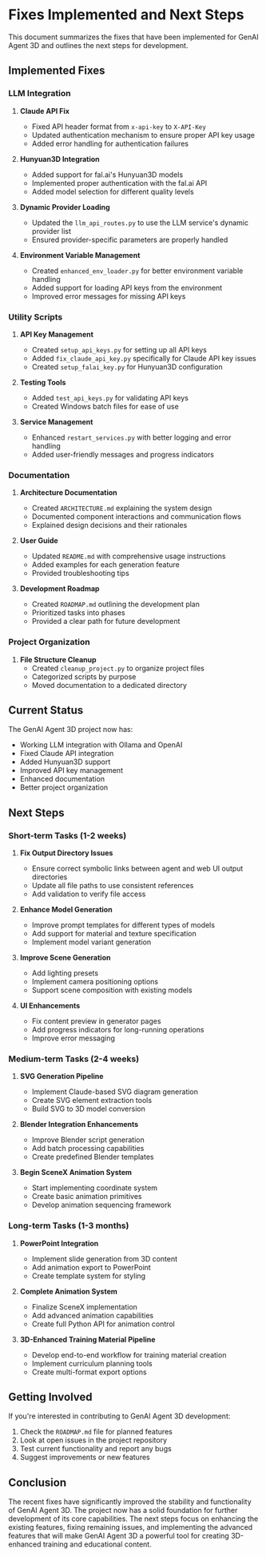# Fixes Implemented and Next Steps

This document summarizes the fixes that have been implemented for GenAI Agent 3D and outlines the next steps for development.

## Implemented Fixes

### LLM Integration

1. **Claude API Fix**
   - Fixed API header format from `x-api-key` to `X-API-Key` 
   - Updated authentication mechanism to ensure proper API key usage
   - Added error handling for authentication failures

2. **Hunyuan3D Integration**
   - Added support for fal.ai's Hunyuan3D models
   - Implemented proper authentication with the fal.ai API
   - Added model selection for different quality levels

3. **Dynamic Provider Loading**
   - Updated the `llm_api_routes.py` to use the LLM service's dynamic provider list
   - Ensured provider-specific parameters are properly handled

4. **Environment Variable Management**
   - Created `enhanced_env_loader.py` for better environment variable handling
   - Added support for loading API keys from the environment
   - Improved error messages for missing API keys

### Utility Scripts

1. **API Key Management**
   - Created `setup_api_keys.py` for setting up all API keys
   - Added `fix_claude_api_key.py` specifically for Claude API key issues
   - Created `setup_falai_key.py` for Hunyuan3D configuration

2. **Testing Tools**
   - Added `test_api_keys.py` for validating API keys
   - Created Windows batch files for ease of use

3. **Service Management**
   - Enhanced `restart_services.py` with better logging and error handling
   - Added user-friendly messages and progress indicators

### Documentation

1. **Architecture Documentation**
   - Created `ARCHITECTURE.md` explaining the system design
   - Documented component interactions and communication flows
   - Explained design decisions and their rationales

2. **User Guide**
   - Updated `README.md` with comprehensive usage instructions
   - Added examples for each generation feature
   - Provided troubleshooting tips

3. **Development Roadmap**
   - Created `ROADMAP.md` outlining the development plan
   - Prioritized tasks into phases
   - Provided a clear path for future development

### Project Organization

1. **File Structure Cleanup**
   - Created `cleanup_project.py` to organize project files
   - Categorized scripts by purpose
   - Moved documentation to a dedicated directory

## Current Status

The GenAI Agent 3D project now has:

- Working LLM integration with Ollama and OpenAI
- Fixed Claude API integration
- Added Hunyuan3D support
- Improved API key management
- Enhanced documentation
- Better project organization

## Next Steps

### Short-term Tasks (1-2 weeks)

1. **Fix Output Directory Issues**
   - Ensure correct symbolic links between agent and web UI output directories
   - Update all file paths to use consistent references
   - Add validation to verify file access

2. **Enhance Model Generation**
   - Improve prompt templates for different types of models
   - Add support for material and texture specification
   - Implement model variant generation

3. **Improve Scene Generation**
   - Add lighting presets
   - Implement camera positioning options
   - Support scene composition with existing models

4. **UI Enhancements**
   - Fix content preview in generator pages
   - Add progress indicators for long-running operations
   - Improve error messaging

### Medium-term Tasks (2-4 weeks)

1. **SVG Generation Pipeline**
   - Implement Claude-based SVG diagram generation
   - Create SVG element extraction tools
   - Build SVG to 3D model conversion

2. **Blender Integration Enhancements**
   - Improve Blender script generation
   - Add batch processing capabilities
   - Create predefined Blender templates

3. **Begin SceneX Animation System**
   - Start implementing coordinate system
   - Create basic animation primitives
   - Develop animation sequencing framework

### Long-term Tasks (1-3 months)

1. **PowerPoint Integration**
   - Implement slide generation from 3D content
   - Add animation export to PowerPoint
   - Create template system for styling

2. **Complete Animation System**
   - Finalize SceneX implementation
   - Add advanced animation capabilities
   - Create full Python API for animation control

3. **3D-Enhanced Training Material Pipeline**
   - Develop end-to-end workflow for training material creation
   - Implement curriculum planning tools
   - Create multi-format export options

## Getting Involved

If you're interested in contributing to GenAI Agent 3D development:

1. Check the `ROADMAP.md` file for planned features
2. Look at open issues in the project repository
3. Test current functionality and report any bugs
4. Suggest improvements or new features

## Conclusion

The recent fixes have significantly improved the stability and functionality of GenAI Agent 3D. The project now has a solid foundation for further development of its core capabilities. The next steps focus on enhancing the existing features, fixing remaining issues, and implementing the advanced features that will make GenAI Agent 3D a powerful tool for creating 3D-enhanced training and educational content.
